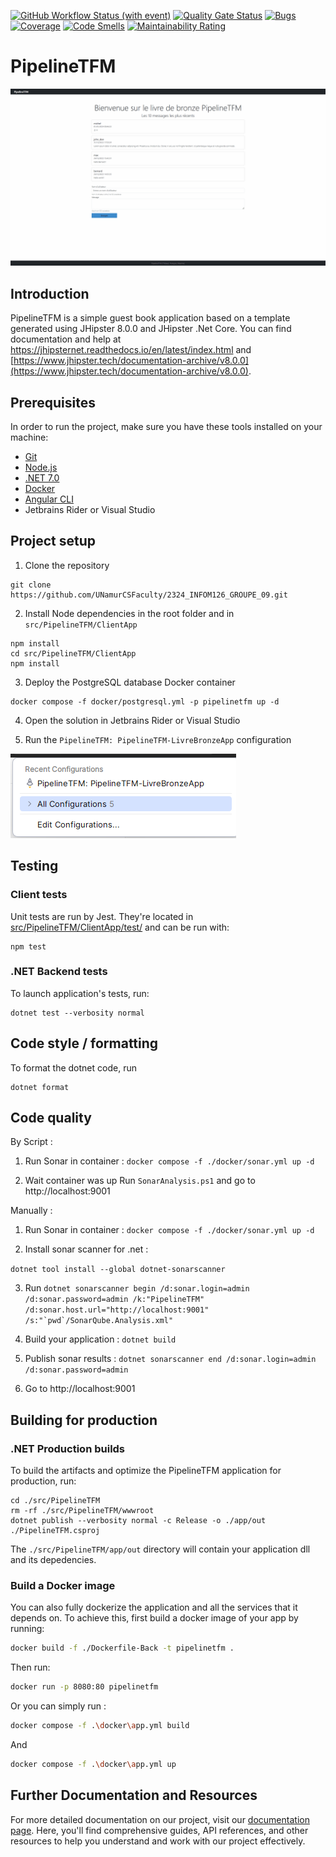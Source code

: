 [![GitHub Workflow Status (with event)](https://img.shields.io/github/actions/workflow/status/UNamurCSFaculty/2324_INFOM126_GROUPE_09/dotnet.yml)](https://github.com/UNamurCSFaculty/2324_INFOM126_GROUPE_09/actions)
[![Quality Gate Status](https://sonarqube.thibber.be/api/project_badges/measure?project=TFM&metric=alert_status&token=sqb_13579984a83999bd2bfbfa7fe8df90892c81fca0)](https://sonarqube.thibber.be)
[![Bugs](https://sonarqube.thibber.be/api/project_badges/measure?project=TFM&metric=bugs&token=sqb_13579984a83999bd2bfbfa7fe8df90892c81fca0)](https://sonarqube.thibber.be)
[![Coverage](https://sonarqube.thibber.be/api/project_badges/measure?project=TFM&metric=coverage&token=sqb_13579984a83999bd2bfbfa7fe8df90892c81fca0)](https://sonarqube.thibber.be)
[![Code Smells](https://sonarqube.thibber.be/api/project_badges/measure?project=TFM&metric=code_smells&token=sqb_13579984a83999bd2bfbfa7fe8df90892c81fca0)](https://sonarqube.thibber.be)
[![Maintainability Rating](https://sonarqube.thibber.be/api/project_badges/measure?project=TFM&metric=sqale_rating&token=sqb_13579984a83999bd2bfbfa7fe8df90892c81fca0)](https://sonarqube.thibber.be)

# PipelineTFM

![TFM demo](./docs/images/tfm_demo.gif)

## Introduction

PipelineTFM is a simple guest book application based on a template generated using JHipster 8.0.0 and JHipster .Net Core. You can find documentation and help at https://jhipsternet.readthedocs.io/en/latest/index.html and [https://www.jhipster.tech/documentation-archive/v8.0.0](https://www.jhipster.tech/documentation-archive/v8.0.0).

## Prerequisites

In order to run the project, make sure you have these tools installed on your machine:

- [Git](https://git-scm.com/)
- [Node.js](https://nodejs.org/)
- [.NET 7.0](https://dotnet.microsoft.com/en-us/download/dotnet/7.0)
- [Docker](https://www.docker.com/products/docker-desktop/)
- [Angular CLI](https://github.com/angular/angular-cli)
- Jetbrains Rider or Visual Studio

## Project setup

1. Clone the repository

```
git clone https://github.com/UNamurCSFaculty/2324_INFOM126_GROUPE_09.git
```

2. Install Node dependencies in the root folder and in `src/PipelineTFM/ClientApp`

```
npm install
cd src/PipelineTFM/ClientApp
npm install
```

3. Deploy the PostgreSQL database Docker container

```
docker compose -f docker/postgresql.yml -p pipelinetfm up -d
```

4. Open the solution in Jetbrains Rider or Visual Studio

5. Run the `PipelineTFM: PipelineTFM-LivreBronzeApp` configuration

![Project app configuration](./docs/images/run_app_profile.png)

## Testing

### Client tests

Unit tests are run by Jest. They're located in [src/PipelineTFM/ClientApp/test/](src/PipelineTFM/ClientApp/test/) and can be run with:

```
npm test
```

### .NET Backend tests

To launch application's tests, run:

```
dotnet test --verbosity normal
```

## Code style / formatting

To format the dotnet code, run

```
dotnet format
```

## Code quality

By Script :

1. Run Sonar in container : `docker compose -f ./docker/sonar.yml up -d`

2. Wait container was up Run `SonarAnalysis.ps1` and go to http://localhost:9001

Manually :

1. Run Sonar in container : `docker compose -f ./docker/sonar.yml up -d`

2. Install sonar scanner for .net :

`dotnet tool install --global dotnet-sonarscanner`

3. Run ``dotnet sonarscanner begin /d:sonar.login=admin /d:sonar.password=admin /k:"PipelineTFM" /d:sonar.host.url="http://localhost:9001" /s:"`pwd`/SonarQube.Analysis.xml"``

4. Build your application : `dotnet build`

5. Publish sonar results : `dotnet sonarscanner end /d:sonar.login=admin /d:sonar.password=admin`

6. Go to http://localhost:9001

## Building for production

### .NET Production builds

To build the artifacts and optimize the PipelineTFM application for production, run:

```
cd ./src/PipelineTFM
rm -rf ./src/PipelineTFM/wwwroot
dotnet publish --verbosity normal -c Release -o ./app/out ./PipelineTFM.csproj
```

The `./src/PipelineTFM/app/out` directory will contain your application dll and its depedencies.

### Build a Docker image

You can also fully dockerize the application and all the services that it depends on. To achieve this, first build a docker image of your app by running:

```bash
docker build -f ./Dockerfile-Back -t pipelinetfm .
```

Then run:

```bash
docker run -p 8080:80 pipelinetfm
```

Or you can simply run :

```bash
docker compose -f .\docker\app.yml build
```

And

```bash
docker compose -f .\docker\app.yml up
```

## Further Documentation and Resources

For more detailed documentation on our project, visit our [documentation page](https://unamurcsfaculty.github.io/2324_INFOM126_GROUPE_09/). Here, you'll find comprehensive guides, API references, and other resources to help you understand and work with our project effectively.
